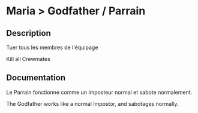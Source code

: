 # Maria > Godfather / Parrain

## Description

Tuer tous les membres de l'équipage

Kill all Crewmates

## Documentation

Le Parrain fonctionne comme un imposteur normal et sabote normalement.

The Godfather works like a normal Impostor, and sabotages normally.